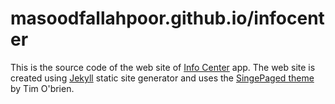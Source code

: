 masoodfallahpoor.github.io/infocenter
====================
This is the source code of the web site of [Info Center](https://github.com/MasoodFallahpoor/InfoCenter) app. The web site is created using [Jekyll](http://jekyllrb.com/) static site generator and uses the [SingePaged theme](https://github.com/t413/SinglePaged) by Tim O'brien.
